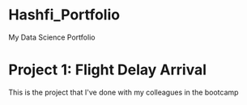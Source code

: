 # Hashfi_Portfolio
My Data Science Portfolio

# Project 1: Flight Delay Arrival
This is the project that I've done with my colleagues in the bootcamp
